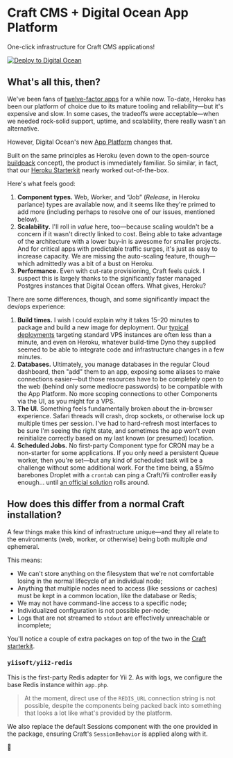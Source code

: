 # Craft CMS + Digital Ocean App Platform

One-click infrastructure for Craft CMS applications!

[![Deploy to Digital Ocean](https://www.deploytodo.com/do-btn-blue.svg)](https://cloud.digitalocean.com/apps/new?repo=https://github.com/oof-bar/craftcms-do-apps/tree/main)

## What's all this, then?

We've been fans of [twelve-factor apps](https://12factor.net/) for a while now. To-date, Heroku has been our platform of choice due to its mature tooling and reliability—but it's expensive and slow. In some cases, the tradeoffs were acceptable—when we needed rock-solid support, uptime, and scalability, there really wasn't an alternative.

However, Digital Ocean's new [App Platform](https://www.digitalocean.com/products/app-platform/) changes that.

Built on the same principles as Heroku (even down to the open-source [buildpack](https://docs.digitalocean.com/products/app-platform/build-system/cloud-native-buildpacks/) concept), the product is immediately familiar. So similar, in fact, that our [Heroku Starterkit](https://github.com/oof-bar/craft-heroku) nearly worked out-of-the-box.

Here's what feels good:

1. **Component types.** Web, Worker, and “Job” (_Release_, in Heroku parlance) types are available now, and it seems like they're primed to add more (including perhaps to resolve one of our issues, mentioned below).
2. **Scalability.** I'll roll in _value_ here, too—because scaling wouldn't be a concern if it wasn't directly linked to cost. Being able to take advantage of the architecture with a lower buy-in is awesome for smaller projects. And for critical apps with predictable traffic surges, it's just as easy to increase capacity. We are missing the auto-scaling feature, though—which admittedly was a bit of a bust on Heroku.
3. **Performance.** Even with cut-rate provisioning, Craft feels quick. I suspect this is largely thanks to the significantly faster managed Postgres instances that Digital Ocean offers. What gives, Heroku?

There are some differences, though, and some significantly impact the dev/ops experience:

1. **Build times.** I wish I could explain why it takes 15–20 minutes to package and build a new image for deployment. Our [typical deployments](https://deployer.org) targeting standard VPS instances are often less than a minute, and even on Heroku, whatever build-time Dyno they supplied seemed to be able to integrate code and infrastructure changes in a few minutes.
2. **Databases.** Ultimately, you manage databases in the regular Cloud dashboard, then "add" them to an app, exposing some aliases to make connections easier—but those resources have to be completely open to the web (behind only some mediocre passwords) to be compatible with the App Platform. No more scoping connections to other Components via the UI, as you might for a VPS.
3. **The UI.** Something feels fundamentally broken about the in-browser experience. Safari threads will crash, drop sockets, or otherwise lock up multiple times per session. I've had to hard-refresh most interfaces to be sure I'm seeing the right state, and sometimes the app won't even reinitialize correctly based on my last known (or presumed) location.
4. **Scheduled Jobs.** No first-party Component type for CRON may be a non-starter for some applications. If you only need a persistent Queue worker, then you're set—but any kind of scheduled task will be a challenge without some additional work. For the time being, a $5/mo barebones Droplet with a `crontab` can ping a Craft/Yii controller easily enough… until [an official solution](https://www.digitalocean.com/blog/introducing-digitalocean-app-platform-reimagining-paas-to-make-it-simpler-for-you-to-build-deploy-and-scale-apps/) rolls around.

## How does this differ from a normal Craft installation?

A few things make this kind of infrastructure unique—and they all relate to the environments (web, worker, or otherwise) being both multiple _and_ ephemeral.

This means:

- We can't store anything on the filesystem that we're not comfortable losing in the normal lifecycle of an individual node;
- Anything that multiple nodes need to access (like sessions or caches) must be kept in a common location, like the database or Redis;
- We may not have command-line access to a specific node;
- Individualized configuration is not possible per-node;
- Logs that are not streamed to `stdout` are effectively unreachable or incomplete;

You'll notice a couple of extra packages on top of the two in the [Craft starterkit](https://github.com/craftcms/craft).

### `yiisoft/yii2-redis`

This is the first-party Redis adapter for Yii 2. As with logs, we configure the base Redis instance within `app.php`.

> At the moment, direct use of the `REDIS_URL` connection string is not possible, despite the components being packed back into something that looks a lot like what's provided by the platform.

We also replace the default Sessions component with the one provided in the package, ensuring Craft's `SessionBehavior` is applied along with it.

:deciduous_tree:
